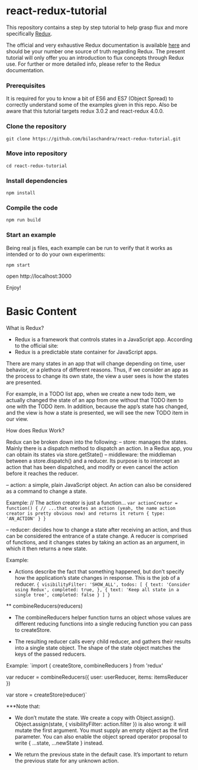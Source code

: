 react-redux-tutorial
=========================

This repository contains a step by step tutorial to help grasp flux and more specifically [Redux](https://github.com/rackt/redux).

The official and very exhaustive Redux documentation is available [here](http://redux.js.org/) and should be your number one source of truth regarding Redux. The present tutorial will only offer you an introduction to flux concepts through Redux use. For further or more detailed info, please refer to the Redux documentation.

### Prerequisites
It is required for you to know a bit of ES6 and ES7 (Object Spread) to correctly understand some of the examples given in this repo. Also be aware that this tutorial targets redux 3.0.2 and react-redux 4.0.0.

### Clone the repository
`git clone https://github.com/bilaschandra/react-redux-tutorial.git`

### Move into repository
`cd react-redux-tutorial`

### Install dependencies
`npm install`

### Compile the code
`npm run build`

### Start an example

Being real js files, each example can be run to verify that it works as intended or to do your own experiments:

`npm start`

open http://localhost:3000

Enjoy!


Basic Content
==================
What is Redux?

- Redux is a framework that controls states in a JavaScript app. According to the official site:
- Redux is a predictable state container for JavaScript apps.

There are many states in an app that will change depending on time, user behavior, or a plethora of different reasons. Thus, if we consider an app as the process to change its own state, the view a user sees is how the states are presented.

For example, in a TODO list app, when we create a new todo item, we actually changed the state of an app from one without that TODO item to one with the TODO item. In addition, because the app’s state has changed, and the view is how a state is presented, we will see the new TODO item in our view.

How does Redux Work?

Redux can be broken down into the following:
– store: manages the states. Mainly there is a dispatch method to dispatch an action. In a Redux app, you can obtain its states via store.getState()
– middleware: the middleman between a store.dispatch() and a reducer. Its purpose is to intercept an action that has been dispatched, and modify or even cancel the action before it reaches the reducer.

– action: a simple, plain JavaScript object. An action can also be considered as a command to change a state.

Example:
// The action creator is just a function...
`var actionCreator = function() {
    // ...that creates an action (yeah, the name action creator is pretty obvious now) and returns it
    return {
        type: 'AN_ACTION'
    }
}`


– reducer: decides how to change a state after receiving an action, and thus can be considered the entrance of a state change. A reducer is comprised of functions, and it changes states by taking an action as an argument, in which it then returns a new state.


Example:
- Actions describe the fact that something happened, but don’t specify how the application’s state changes in response. This is the job of a reducer.
`{
  visibilityFilter: 'SHOW_ALL',
  todos: [
    {
      text: 'Consider using Redux',
      completed: true,
    },
    {
      text: 'Keep all state in a single tree',
      completed: false
    }
  ]
}`

** combineReducers(reducers)
- The combineReducers helper function turns an object whose values are different reducing functions into a single reducing function you can pass to createStore.

- The resulting reducer calls every child reducer, and gathers their results into a single state object. The shape of the state object matches the keys of the passed reducers.

Example:
`import { createStore, combineReducers } from 'redux'

var reducer = combineReducers({
    user: userReducer,
    items: itemsReducer
})

var store = createStore(reducer)`


***Note that:

- We don’t mutate the state. We create a copy with Object.assign(). Object.assign(state, { visibilityFilter: action.filter }) is also wrong: it will mutate the first argument. You must supply an empty object as the first parameter. You can also enable the object spread operator proposal to write { ...state, ...newState } instead.

- We return the previous state in the default case. It’s important to return the previous state for any unknown action.
